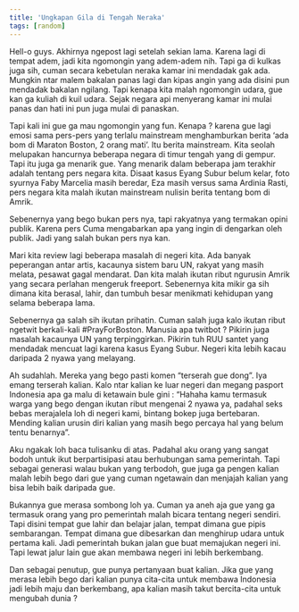 ```yaml
---
title: 'Ungkapan Gila di Tengah Neraka'
tags: [random]
---
```

Hell-o guys. Akhirnya ngepost lagi setelah sekian lama. Karena lagi di tempat adem, jadi kita ngomongin yang adem-adem nih. Tapi ga di kulkas juga sih, cuman secara kebetulan neraka kamar ini mendadak gak ada. Mungkin ntar malem bakalan panas lagi dan kipas angin yang ada disini pun mendadak bakalan ngilang. Tapi kenapa kita malah ngomongin udara, gue kan ga kuliah di kuil udara. Sejak negara api menyerang kamar ini mulai panas dan hati ini pun juga mulai di panaskan.

Tapi kali ini gue ga mau ngomongin yang fun. Kenapa ? karena gue lagi emosi sama pers-pers yang terlalu mainstream menghamburkan berita ‘ada bom di Maraton Boston, 2 orang mati’. Itu berita mainstream. Kita seolah melupakan hancurnya beberapa negara di timur tengah yang di gempur. Tapi itu juga ga menarik gue. Yang menarik dalam beberapa jam terakhir adalah tentang pers negara kita. Disaat kasus Eyang Subur belum kelar, foto syurnya Faby Marcelia masih beredar, Eza masih versus sama Ardinia Rasti, pers negara kita malah ikutan mainstream nulisin berita tentang bom di Amrik.

Sebenernya yang bego bukan pers nya, tapi rakyatnya yang termakan opini publik. Karena pers Cuma mengabarkan apa yang ingin di dengarkan oleh publik. Jadi yang salah bukan pers nya kan.

Mari kita review lagi beberapa masalah di negeri kita. Ada banyak peperangan antar artis, kacaunya sistem baru UN, rakyat yang masih melata, pesawat gagal mendarat. Dan kita malah ikutan ribut ngurusin Amrik yang secara perlahan mengeruk freeport. Sebenernya kita mikir ga sih dimana kita berasal, lahir, dan tumbuh besar menikmati kehidupan yang selama beberapa lama.

Sebenernya ga salah sih ikutan prihatin. Cuman salah juga kalo ikutan ribut ngetwit berkali-kali #PrayForBoston. Manusia apa twitbot ? Pikirin juga masalah kacaunya UN yang terpinggirkan. Pikirin tuh RUU santet yang mendadak mencuat lagi karena kasus Eyang Subur. Negeri kita lebih kacau daripada 2 nyawa yang melayang.

Ah sudahlah. Mereka yang bego pasti komen “terserah gue dong”. Iya emang terserah kalian. Kalo ntar kalian ke luar negeri dan megang pasport Indonesia apa ga malu di ketawain bule gini : “Hahaha kamu termasuk warga yang bego dengan ikutan ribut mengenai 2 nyawa ya, padahal seks bebas merajalela loh di negeri kami, bintang bokep juga bertebaran. Mending kalian urusin diri kalian yang masih bego percaya hal yang belum tentu benarnya”.

Aku ngakak loh baca tulisanku di atas. Padahal aku orang yang sangat bodoh untuk ikut berpartisipasi atau berhubungan sama pemerintah. Tapi sebagai generasi walau bukan yang terbodoh, gue juga ga pengen kalian malah lebih bego dari gue yang cuman ngetawain dan menjajah kalian yang bisa lebih baik daripada gue.

Bukannya gue merasa sombong loh ya. Cuman ya aneh aja gue yang ga termasuk orang yang pro pemerintah malah bicara tentang negeri sendiri. Tapi disini tempat gue lahir dan belajar jalan, tempat dimana gue pipis sembarangan. Tempat dimana gue dibesarkan dan menghirup udara untuk pertama kali. Jadi pemerintah bukan jalan gue buat memajukan negeri ini. Tapi lewat jalur lain gue akan membawa negeri ini lebih berkembang.

Dan sebagai penutup, gue punya pertanyaan buat kalian. Jika gue yang merasa lebih bego dari kalian punya cita-cita untuk membawa Indonesia jadi lebih maju dan berkembang, apa kalian masih takut bercita-cita untuk mengubah dunia ?
